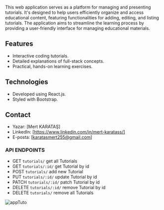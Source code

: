 This web application serves as a platform for managing and presenting tutorials. It's designed to help users efficiently organize and access educational content, featuring functionalities for adding, editing, and listing tutorials. The application aims to streamline the learning process by providing a user-friendly interface for managing educational materials.

## Features
- Interactive coding tutorials.
- Detailed explanations of full-stack concepts.
- Practical, hands-on learning exercises.

## Technologies
- Developed using React.js.
- Styled with Bootstrap.
  
## Contact
- Yazar: [Mert KARATAŞ]
- LinkedIn: [https://www.linkedin.com/in/mert-karatass/]
- E-posta: [karatasmert255@gmail.com]


### API ENDPOINTS

- GET `tutorials/` get all Tutorials
- GET `tutorials/:id/` get Tutorial by id
- POST `tutorials/` add new Tutorial
- PUT `tutorials/:id/` update Tutorial by id
- PATCH `tutorials/:id/` patch Tutorial by id
- DELETE `tutorials/:id/` remove Tutorial by id
- DELETE `tutorials/` remove all Tutorials

![appTuto](https://github.com/MertKaratass/Tutorial-App/assets/140601271/5de1c8da-f829-4763-9403-1fa51f50d027)

